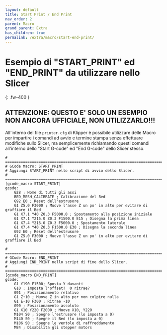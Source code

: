 ```yaml
---
layout: default
title: Start Print / End Print
nav_order: 2
parent: Macro
grand_parent: Extra
has_children: true
permalink: /extra/macro/start-end-print/
---
```


# Esempio di "START_PRINT" ed "END_PRINT" da utilizzare nello Slicer
{: .fw-400 }

## ATTENZIONE: QUESTO E' SOLO UN ESEMPIO NON ANCORA UFFICIALE, NON UTILIZZARLO!!!

All'interno del file `printer.cfg` di Klipper è possibile utilizzare delle Macro per impartire i comandi ad avvio e termine stampa senza effettuare modifiche sullo Slicer, ma semplicemente richiamando questi comandi all'interno dello "Start G-code" ed "End G-code" dello Slicer stesso.

```
# ================================================================================
# GCode Macro: START_PRINT
# Aggiungi START_PRINT nello script di avvio dello Slicer. 
# ================================================================================
[gcode_macro START_PRINT]
gcode:
    G28 ; Home di tutti gli assi    
    BED_MESH_CALIBRATE ; Calibrazione del Bed
    G92 E0 ; Reset dell'estrusore
    G1 Z5.0 F3000 ; Muove l'asse Z un po' in alto per evitare di graffiare il Bed
    G1 X7.1 Y40 Z0.3 F5000.0 ; Spostamento alla posizione iniziale
    G1 X7.1 Y215.0 Z0.3 F1500.0 E15 ; Disegna la prima linea
    G1 X7.4 Y215.0 Z0.3 F5000.0 ; Spostamento laterale
    G1 X7.4 Y40 Z0.3 F1500.0 E30 ; Disegna la seconda linea
    G92 E0 ; Reset dell'estrusore
    G1 Z5.0 F3000 ; Muove l'asse Z un po' in alto per evitare di graffiare il Bed

# ================================================================================
# GCode Macro: END_PRINT
# Aggiungi END_PRINT nello script di fine dello Slicer. 
# ================================================================================
[gcode_macro END_PRINT]
gcode:
    G1 Y190 F1500; Sposta Y davanti
    G10 ; Imposta l'offset?  O ritrae?
    G91 ; Posizionamento relativo
    G1 Z+10 ; Muove Z in alto per non colpire nulla
    G1 E-10 F300 ; Ritrae -10
    G90 ; Posizionamento assoluto
    G1 X10 Y220 F2000 ; Muove X10, Y220
    M104 S0 ; Spegne l'estrusore (lo imposta a 0)
    M140 S0 ; Spegne il Bed (lo imposta a 0)
    M106 S0 ; Spegne le ventole di raffreddamento
    M84 ; Disabilita gli stepper motors
```
